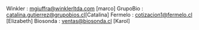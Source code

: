 Winkler : mgiuffra@winklerltda.com [marco]
GrupoBio : catalina.gutierrez@grupobios.cl[Catalina]
Fermelo : cotizacion1@fermelo.cl [Elizabeth]
Biosonda : ventas@biosonda.cl [Karol]

